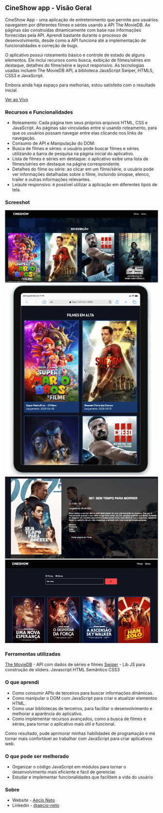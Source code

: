 ## CineShow app - Visão Geral

CineShow App - uma aplicação de entretenimento que permite aos usuários navegarem por diferentes filmes e séries usando a API The MovieDB. As páginas são construídas dinamicamente com base nas informações fornecidas pela API. Aprendi bastante durante o processo de desenvolvimento, desde como a API funciona até a implementação de funcionalidades e correção de bugs.

O aplicativo possui roteamento básico e controle de estado de alguns elementos. Ele inclui recursos como busca, exibição de filmes/séries em destaque, detalhes do filme/série e layout responsivo. As tecnologias usadas incluem The MovieDB API, a biblioteca JavaScript Swiper, HTML5, CSS3 e JavaScript.

Embora ainda haja espaço para melhorias, estou satisfeito com o resultado inicial.

[Ver ao Vivo](https://cineshow.netlify.app/)

### Recursos e Funcionalidades

- Roteamento: Cada página tem seus próprios arquivos HTML, CSS e JavaScript. As páginas são vinculadas entre si usando roteamento, para que os usuários possam navegar entre elas clicando nos links de navegação.
- Consumo de API e Manipulação do DOM: 
- Busca de filmes e séries: o usuário pode buscar filmes e séries utilizando a barra de pesquisa na página inicial do aplicativo.
- Lista de filmes e séries em destaque: o aplicativo exibe uma lista de filmes/séries em destaque na página correspondente.
- Detalhes do filme ou série: ao clicar em um filme/série, o usuário pode ver informações detalhadas sobre o filme, incluindo sinopse, elenco, trailer e outras informações relevantes.
- Leiaute responsivo: é possível utilizar a aplicação em diferentes tipos de tela. 

### Screeshot
![Desktop Version](images/print-desktop.png)
![Mobile Version](images/print-mobile.png)
![Página Detalhes](images/print-desktop-007%20details.png)
![Busca](images/print-search.png)

### Ferramentas utilizadas

[The MovieDB](https://developers.themoviedb.org/) - API com dados de séries e filmes
[Swiper](https://swiperjs.com/) - Lib JS para construção de sliders. 
Javascript
HTML Semântico
CSS3 

### O que aprendi
- Como consumir APIs de terceiros para buscar informações dinâmicas.
- Como manipular o DOM com JavaScript para criar e atualizar elementos HTML.
- Como usar bibliotecas de terceiros, para facilitar o desenvolvimento e melhorar a aparência do aplicativo.
- Como implementar recursos avançados, como a busca de filmes e séries, para tornar o aplicativo mais útil e funcional.

Como resultado, pude aprimorar minhas habilidades de programação e me tornar mais confortável ao trabalhar com JavaScript para criar aplicativos web.

### O que pode ser melhorado
- Organizar o código JavaScript em módulos para tornar o desenvolvimento mais eficiente e fácil de gerenciar.
- Estudar e implementar funcionalidades que facilitem a vida do usuário

### Sobre

- Website - [Aécio Neto](https://aecioneto.com.br)
- Linkedin - [@aecio-neto](https://www.linkedin.in/aecio-neto)